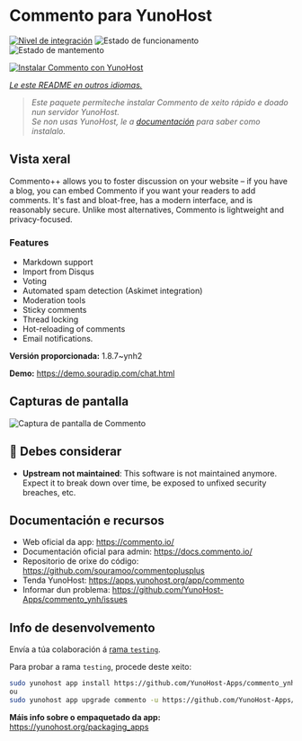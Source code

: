 <!--
NOTA: Este README foi creado automáticamente por <https://github.com/YunoHost/apps/tree/master/tools/readme_generator>
NON debe editarse manualmente.
-->

# Commento para YunoHost

[![Nivel de integración](https://dash.yunohost.org/integration/commento.svg)](https://dash.yunohost.org/appci/app/commento) ![Estado de funcionamento](https://ci-apps.yunohost.org/ci/badges/commento.status.svg) ![Estado de mantemento](https://ci-apps.yunohost.org/ci/badges/commento.maintain.svg)

[![Instalar Commento con YunoHost](https://install-app.yunohost.org/install-with-yunohost.svg)](https://install-app.yunohost.org/?app=commento)

*[Le este README en outros idiomas.](./ALL_README.md)*

> *Este paquete permíteche instalar Commento de xeito rápido e doado nun servidor YunoHost.*  
> *Se non usas YunoHost, le a [documentación](https://yunohost.org/install) para saber como instalalo.*

## Vista xeral

Commento++ allows you to foster discussion on your website – if you have a blog, you can embed Commento if you want your readers to add comments. It's fast and bloat-free, has a modern interface, and is reasonably secure. Unlike most alternatives, Commento is lightweight and privacy-focused.

### Features

- Markdown support
- Import from Disqus
- Voting
- Automated spam detection (Askimet integration)
- Moderation tools
- Sticky comments
- Thread locking
- Hot-reloading of comments
- Email notifications.


**Versión proporcionada:** 1.8.7~ynh2

**Demo:** <https://demo.souradip.com/chat.html>

## Capturas de pantalla

![Captura de pantalla de Commento](./doc/screenshots/Screenshot.png)

## :red_circle: Debes considerar

- **Upstream not maintained**: This software is not maintained anymore. Expect it to break down over time, be exposed to unfixed security breaches, etc.

## Documentación e recursos

- Web oficial da app: <https://commento.io/>
- Documentación oficial para admin: <https://docs.commento.io/>
- Repositorio de orixe do código: <https://github.com/souramoo/commentoplusplus>
- Tenda YunoHost: <https://apps.yunohost.org/app/commento>
- Informar dun problema: <https://github.com/YunoHost-Apps/commento_ynh/issues>

## Info de desenvolvemento

Envía a túa colaboración á [rama `testing`](https://github.com/YunoHost-Apps/commento_ynh/tree/testing).

Para probar a rama `testing`, procede deste xeito:

```bash
sudo yunohost app install https://github.com/YunoHost-Apps/commento_ynh/tree/testing --debug
ou
sudo yunohost app upgrade commento -u https://github.com/YunoHost-Apps/commento_ynh/tree/testing --debug
```

**Máis info sobre o empaquetado da app:** <https://yunohost.org/packaging_apps>
